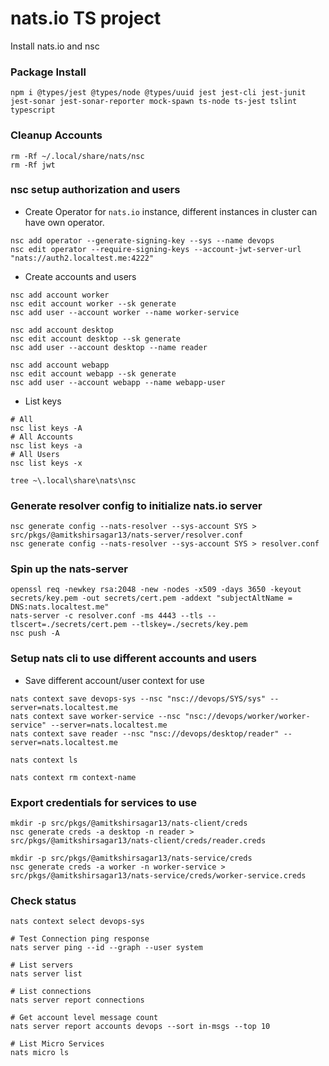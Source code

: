 # nats.io TS project

Install nats.io and nsc


### Package Install
```
npm i @types/jest @types/node @types/uuid jest jest-cli jest-junit jest-sonar jest-sonar-reporter mock-spawn ts-node ts-jest tslint typescript
```

### Cleanup Accounts

```
rm -Rf ~/.local/share/nats/nsc
rm -Rf jwt
```

### nsc setup authorization and users
- Create Operator for `nats.io` instance, different instances in cluster can have own operator.

```
nsc add operator --generate-signing-key --sys --name devops
nsc edit operator --require-signing-keys --account-jwt-server-url "nats://auth2.localtest.me:4222"
```
- Create accounts and users
```
nsc add account worker
nsc edit account worker --sk generate
nsc add user --account worker --name worker-service

nsc add account desktop 
nsc edit account desktop --sk generate 
nsc add user --account desktop --name reader

nsc add account webapp 
nsc edit account webapp --sk generate 
nsc add user --account webapp --name webapp-user
```
- List keys
```
# All
nsc list keys -A
# All Accounts
nsc list keys -a
# All Users
nsc list keys -x

tree ~\.local\share\nats\nsc
```

### Generate resolver config to initialize nats.io server
```
nsc generate config --nats-resolver --sys-account SYS > src/pkgs/@amitkshirsagar13/nats-server/resolver.conf
nsc generate config --nats-resolver --sys-account SYS > resolver.conf
```

### Spin up the nats-server
```
openssl req -newkey rsa:2048 -new -nodes -x509 -days 3650 -keyout secrets/key.pem -out secrets/cert.pem -addext "subjectAltName = DNS:nats.localtest.me"
nats-server -c resolver.conf -ms 4443 --tls --tlscert=./secrets/cert.pem --tlskey=./secrets/key.pem
nsc push -A
```

### Setup nats cli to use different accounts and users
- Save different account/user context for use
```
nats context save devops-sys --nsc "nsc://devops/SYS/sys" --server=nats.localtest.me
nats context save worker-service --nsc "nsc://devops/worker/worker-service" --server=nats.localtest.me
nats context save reader --nsc "nsc://devops/desktop/reader" --server=nats.localtest.me

nats context ls

nats context rm context-name

```

### Export credentials for services to use
```
mkdir -p src/pkgs/@amitkshirsagar13/nats-client/creds
nsc generate creds -a desktop -n reader > src/pkgs/@amitkshirsagar13/nats-client/creds/reader.creds

mkdir -p src/pkgs/@amitkshirsagar13/nats-service/creds
nsc generate creds -a worker -n worker-service > src/pkgs/@amitkshirsagar13/nats-service/creds/worker-service.creds
```

### Check status
```
nats context select devops-sys

# Test Connection ping response
nats server ping --id --graph --user system

# List servers
nats server list

# List connections
nats server report connections

# Get account level message count
nats server report accounts devops --sort in-msgs --top 10

# List Micro Services
nats micro ls
```